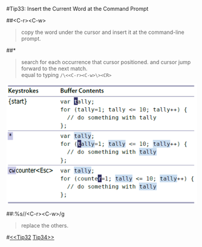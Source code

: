 #Tip33: Insert the Current Word at the Command Prompt  
  
##&lt;C-r&gt;&lt;C-w&gt;  
>copy the word under the cursor and insert it at the command-line prompt.  
  
##*  
>search for each occurrence that cursor positioned. and cursor jump forward to the next match.  
>equal to typing `/\<<C-r><C-w>\><CR>`  
  
![tip33](images/tip33.png)  
      
##:%s//&lt;C-r&gt;&lt;C-w&gt;/g  
>replace the others.  
  
#[<<Tip32](tip32.md) [Tip34>>](tip34.md)
